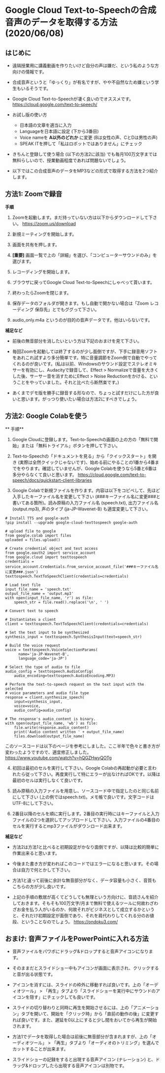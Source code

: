 # Google Cloud Text-to-Speechの合成音声のデータを取得する方法 (2020/06/08)

## はじめに

* 遠隔授業用に講義動画を作りたいけど自分の声は嫌だ、という私のような方向けの情報です。

* 合成音声というと「ゆっくり」が有名ですが、やや不自然なため嫌という学生もいるそうです。

* Google Cloud Text-to-Speechが凄く良いのでオススメです。
  https://cloud.google.com/text-to-speech/

* お試し版の使い方
  * 日本語の文章を適当に入力
  * Languageを日本語に設定 (下から3番目)
  * Voice nameを **A以外のどれか** に変更 (Bは女性の声、CとDは男性の声)
  * SPEAK ITを押して「私はロボットではありません」にチェック

* きちんと登録して使う場合 (以下の方法2に該当) でも毎月100万文字までは無料らしいので、授業動画程度であれば問題ないでしょう。

* 以下ではこの合成音声のデータをMP3などの形式で取得する方法を2つ紹介します。

## 方法1: Zoomで録音

**手順**

1. Zoomを起動します。まだ持っていない方は以下からダウンロードして下さい。
  https://zoom.us/download

2. 新規ミーティングを開始します。

3. 画面を共有を押します。

4. **[重要]** 画面一覧で上の「詳細」を選び、「コンピューターサウンドのみ」を選びます。

5. レコーディングを開始します。

6. ブラウザに戻ってGoogle Cloud Text-to-Speechにしゃべって貰います。

7. 終わったらZoomを閉じます。

8. 保存データのフォルダが開きます。もし自動で開かない場合は「Zoom レコーディング 保存先」とでもググって下さい。

9. audio_only.m4a というのが目的の音声データです。他はいらないです。

**補足など**

* 前後の無音部分を消したいという方は下記のおまけを見て下さい。

* 毎回Zoomを起動しては終了するのが少し面倒ですが、下手に録音用ソフトをあれこれ試すより多分簡単です。特に音量調節をZoom側で自動でやってくれるのが良いです。(私は以前、Windowsのサウンド設定でステレオミキサーを有効にし、Audacityで録音して、Effect > Normalizeで音量を大きくした後、サーサー音を消すためにEffect > Noise Reductionをかける、ということをやっていました。それと比べたら断然楽です。)

* あくまでデモ版を勝手に録音する形なので、ちょっと試すだけにした方が良いと思います。がっつり使いたい場合は方法2にすべきでしょう。

## 方法2: Google Colabを使う

** 手順**

1. Google Cloudに登録します。Text-to-Speechの画面の上の方の「無料で開始」または「無料トライアル」ボタンを押して下さい。

2. Text-to-Speechの「ドキュメントを見る」から「クイックスタート」を開き (実際は全然クイックじゃないです)、始める前にやることの1番から4番までをやります。確認していませんが、Google Colabを使うなら5番と6番は多分やらなくて良いと思います。
https://cloud.google.com/text-to-speech/docs/quickstart-client-libraries

3. Google Colabで新規ファイルを作ります。内容は以下をコピペして、先ほど入手したキーファイル名を変更して下さい (###キーファイル名に変更###と書いてある箇所)。読み原稿の入力ファイル名 (speech.txt), 出力ファイル名 (output.mp3), 声のタイプ (ja-JP-Wavenet-B) も適宜変更して下さい。

  ```
  # Install TTS and google-auth
  !pip install --upgrade google-cloud-texttospeech google-auth
  ```

  ```
  # upload file to google
  from google.colab import files
  uploaded = files.upload()
  ```

  ```
  # Create credential object and test access
  from google.oauth2 import service_account
  from google.cloud import texttospeech
  credentials = service_account.Credentials.from_service_account_file('###キーファイル名に変更###.json')
  texttospeech.TextToSpeechClient(credentials=credentials)
  ```

  ```
  # Load text file
  input_file_name = 'speech.txt'
  output_file_name = 'output.mp3'
  with open(input_file_name, 'r') as file:
      speech_str = file.read().replace('\n', ' ')

  # Convert text to speech

  # Instantiates a client
  client = texttospeech.TextToSpeechClient(credentials=credentials)

  # Set the text input to be synthesized
  synthesis_input = texttospeech.SynthesisInput(text=speech_str)

  # Build the voice request
  voice = texttospeech.VoiceSelectionParams(
        name='ja-JP-Wavenet-B',
        language_code='ja-JP')

  # Select the type of audio to file
  audio_config = texttospeech.AudioConfig(
      audio_encoding=texttospeech.AudioEncoding.MP3)

  # Perform the text-to-speech request on the text input with the selected
  # voice parameters and audio file type
  response = client.synthesize_speech(
      input=synthesis_input,
      voice=voice,
      audio_config=audio_config)

  # The response's audio_content is binary.
  with open(output_file_name, 'wb') as file:
      file.write(response.audio_content)
      print('Audio content written ' + output_file_name)
      files.download(output_file_name)
  ```

  このソースコードは以下のページを参考にしました。ここ半年で色々と書き方が変わったようですので、適宜修正しました。
  https://www.youtube.com/watch?v=hQGZHwyQOTg

4. 初回は最初のセルを実行して下さい。Google Colabの再起動が必要と言われたら従って下さい。再度実行して特にエラーが出なければOKです。以降は最初のセルは実行しなくて良いです。

5. 読み原稿の入力ファイルを用意し、ソースコード中で指定したのと同じ名前にして下さい (上の例ではspeech.txt)。メモ帳で良いです。文字コードはUTF-8にして下さい。

6. 2番目以降のセルを順に実行します。2番目の実行時にはキーファイルと入力ファイルの2つを選択してアップロードして下さい。入力ファイルの4番目のセルを実行するとmp3ファイルがダウンロード出来ます。

**補足など**

* 方法2は方法1と比べると初期設定がかなり面倒ですが、以降は比較的簡単に作業出来ると思います。

* 今後また書き方が変わればこのコードではエラーになると思います。その場合は自力で何とかして下さい。

* 方法1と違って前後に余計な無音部分がなく、データ容量も小さく、音質もこちらの方が少し良いです。

* 上記の手順の敷居が高くてどうしても無理という方向けに、音読さんを紹介しておきます。そもそも100万文字/月まで無料で使えるツールに何故わざわざお金を払う人がいるのか、何故それがビジネスとして成立するかというと、それだけ初期設定が面倒であり、それを肩代わりしてくれる分のお値段、ということなのでしょう。
  https://ondoku3.com/


## おまけ: 音声ファイルをPowerPointに入れる方法

* 音声ファイルをパワポにドラッグ&ドロップすると音声アイコンになります。

* そのままだとスライドショー中もアイコンが画面に表示され、クリックすると音が出る状態です。

* アイコンを消すには、スライドの枠外に移動すれば良いです。上の「オーディオツール」 > 「再生」タブより「スライドショーを実行中にサウンドのアイコンを隠す」にチェックしても良いです。

* スライドの切り替わりと同時に再生を開始させるには、上の「アニメーション」タブを開いて、開始を「クリック時」から「直前の動作の後」に変更すれば良いです。また、遅延を0以上にすると少し間をおいてから再生が開始されます。

* 方法1でデータを取得した場合は前後に無音部分が含まれますが、上の「オーディオツール」 > 「再生」タブより「オーディオのトリミング」を選んでカットすることが出来ます。

* スライドショーの記録をすると出現する音声アイコン (ナレーション) と、ドラッグ&ドロップしたら出現する音声アイコンは別物です。
